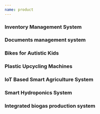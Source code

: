 ```yaml
---
name: product
---
```


### Inventory Management System

### Documents management system

### Bikes for Autistic Kids

### Plastic Upcycling Machines

### IoT Based Smart Agriculture System

### Smart Hydroponics System

### Integrated biogas production system
